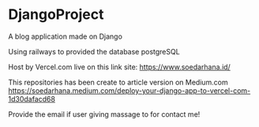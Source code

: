 # DjangoProject
A blog application made on Django

Using railways to provided the database postgreSQL

Host by Vercel.com live on this link site: https://www.soedarhana.id/

This repositories has been create to article version on Medium.com
https://soedarhana.medium.com/deploy-your-django-app-to-vercel-com-1d30dafacd68

Provide the email if user giving massage to for contact me!